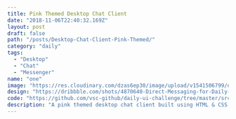 ```yaml
---
title: Pink Themed Desktop Chat Client
date: "2018-11-06T22:40:32.169Z"
layout: post
draft: false
path: "/posts/Desktop-Chat-Client-Pink-Themed/"
category: "daily"
tags:
  - "Desktop"
  - "Chat"
  - "Messenger"
name: "one"
image: "https://res.cloudinary.com/dzas6ep30/image/upload/v1541506799/dailyui/1/one.png"
design: "https://dribbble.com/shots/4870640-Direct-Messaging-for-Daily-UI-013"
code: "https://github.com/vsc-github/daily-ui-challenge/tree/master/src/challenges/one"
description: "A pink themed desktop chat client built using HTML & CSS. React is used for tying it all up and adding some behavior."
---
```

